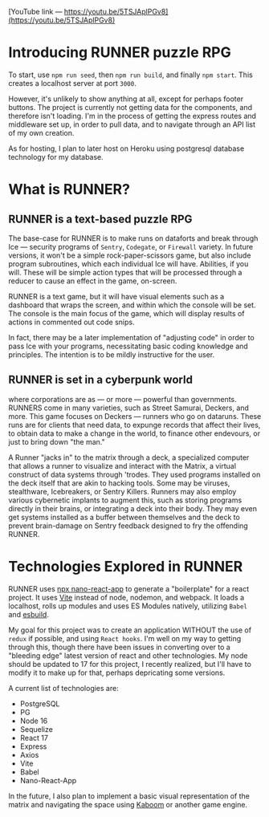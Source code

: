 [YouTube link — https://youtu.be/5TSJAplPGv8](https://youtu.be/5TSJAplPGv8)
# Introducing RUNNER puzzle RPG

To start, use `npm run seed`, then `npm run build`, and finally `npm start`. This creates a localhost server at port `3000`.

However, it's unlikely to show anything at all, except for perhaps footer buttons. The project is currently not getting data for the components, and therefore isn't loading. I'm in the process of getting the express routes and middleware set up, in order to pull data, and to navigate through an API list of my own creation.

As for hosting, I plan to later host on Heroku using postgresql database technology for my database.

# What is RUNNER?

## RUNNER is a text-based puzzle RPG

The base-case for RUNNER is to make runs on dataforts and break through Ice — security programs of `Sentry`, `Codegate`, or `Firewall` variety. In future versions, it won't be a simple rock-paper-scissors game, but also include program subroutines, which each individual Ice will have. Abilities, if you will. These will be simple action types that will be processed through a reducer to cause an effect in the game, on-screen.

RUNNER is a text game, but it will have visual elements such as a dashboard that wraps the screen, and within which the console will be set. The console is the main focus of the game, which will display results of actions in commented out code snips.

In fact, there may be a later implementation of "adjusting code" in order to pass Ice with your programs, necessitating basic coding knowledge and principles. The intention is to be mildly instructive for the user.

## RUNNER is set in a cyberpunk world
where corporations are as — or more — powerful than governments. RUNNERS come in many varieties, such as Street Samurai, Deckers, and more. This game focuses on Deckers — runners who go on dataruns. These runs are for clients that need data, to expunge records that affect their lives, to obtain data to make a change in the world, to finance other endevours, or just to bring down "the man."

A Runner "jacks in" to the matrix through a deck, a specialized computer that allows a runner to visualize and interact with the Matrix, a virtual construct of data systems through 'trodes. They used programs installed on the deck itself that are akin to hacking tools. Some may be viruses, stealthware, Icebreakers, or Sentry Killers. Runners may also employ various cybernetic implants to augment this, such as storing programs directly in their brains, or integrating a deck into their body. They may even get systems installed as a buffer between themselves and the deck to prevent brain-damage on Sentry feedback designed to fry the offending RUNNER.

# Technologies Explored in RUNNER

RUNNER uses [npx nano-react-app](https://github.com/nano-react-app) to generate a "boilerplate" for a react project. It uses [Vite](https://vitejs.dev/) instead of node, nodemon, and webpack. It loads a localhost, rolls up modules and uses ES Modules natively, utilizing `Babel` and [esbuild](https://esbuild.github.io/).

My goal for this project was to create an application WITHOUT the use of `redux` if possible, and using `React hooks`. I'm well on my way to getting through this, though there have been issues in converting over to a "bleeding edge" latest version of react and other technologies. My node should be updated to 17 for this project, I recently realized, but I'll have to modify it to make up for that, perhaps depricating some versions.

A current list of technologies are:

- PostgreSQL
- PG
- Node 16
- Sequelize
- React 17
- Express
- Axios
- Vite
- Babel
- Nano-React-App

In the future, I also plan to implement a basic visual representation of the matrix and navigating the space using [Kaboom](https://kaboomjs.com/) or another game engine.

